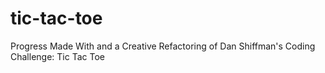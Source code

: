 # tic-tac-toe
Progress Made With and a Creative Refactoring of Dan Shiffman's Coding Challenge: Tic Tac Toe
